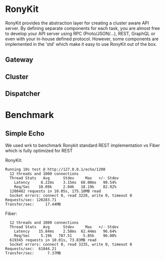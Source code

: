 # RonyKit 
RonyKit provides the abstraction layer for creating a cluster aware API server. By defining separate 
components for each task, you are almost free to develop your API server using RPC (Proto/JSON/...),
REST, GraphQL or even with your in-house defined protocol. However, some components are implemented
in the 'std' which make it easy to use RonyKit out of the box.

## Gateway
## Cluster
## Dispatcher

# Benchmark 
## Simple Echo 
We used wrk to benchmark Ronykit standard REST implementation vs Fiber which is fully optimized for REST

RonyKit:
```shell
Running 10s test @ http://127.0.0.1/echo/1200
  12 threads and 1000 connections
  Thread Stats   Avg      Stdev     Max   +/- Stdev
    Latency     8.22ms    3.15ms  60.00ms   90.54%
    Req/Sec    10.09k     2.04k   18.19k    82.92%
  1208482 requests in 10.05s, 175.18MB read
  Socket errors: connect 0, read 3228, write 0, timeout 0
Requests/sec: 120283.71
Transfer/sec:     17.44MB

```
Fiber:
```shell
  12 threads and 1000 connections
  Thread Stats   Avg      Stdev     Max   +/- Stdev
    Latency    15.84ms    2.58ms  62.44ms   96.64%
    Req/Sec     5.19k   787.51     5.85k    96.00%
  619345 requests in 10.01s, 73.83MB read
  Socket errors: connect 0, read 3235, write 0, timeout 0
Requests/sec:  61844.21
Transfer/sec:      7.37MB
```

